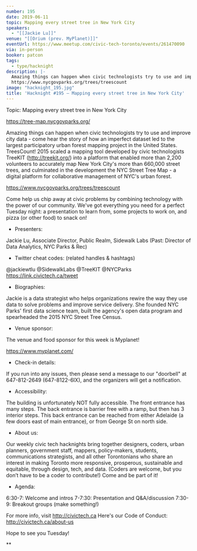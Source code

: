 ```yaml
---
number: 195
date: 2019-06-11
topic: Mapping every street tree in New York City
speakers:
  - "[[Jackie Lu]]"
venue: "[[Orium (prev. MyPlanet)]]"
eventUrl: https://www.meetup.com/civic-tech-toronto/events/261470090
via: in-person
booker: patcon
tags:
  - type/hacknight
description: |-
  Amazing things can happen when civic technologists try to use and improve city data - come hear the story of how an imperfect dataset led to the largest participatory urban forest mapping project in the United States. TreesCount! 2015 scaled a mapping tool developed by civic technologists TreeKIT (http://treekit.org/) into a platform that enabled more than 2,200 volunteers to accurately map New York City's more than 660,000 street trees, and culminated in the development the NYC Street Tree Map - a digital platform for collaborative management of NYC's urban forest.
  https://www.nycgovparks.org/trees/treescount
image: "hacknight_195.jpg"
title: 'Hacknight #195 – Mapping every street tree in New York City'
---
```


Topic: Mapping every street tree in New York City

https://tree-map.nycgovparks.org/

Amazing things can happen when civic technologists try to use and improve city data - come hear the story of how an imperfect dataset led to the largest participatory urban forest mapping project in the United States. TreesCount! 2015 scaled a mapping tool developed by civic technologists TreeKIT (http://treekit.org/) into a platform that enabled more than 2,200 volunteers to accurately map New York City's more than 660,000 street trees, and culminated in the development the NYC Street Tree Map - a digital platform for collaborative management of NYC's urban forest.

https://www.nycgovparks.org/trees/treescount

Come help us chip away at civic problems by combining technology with the power of our community. We've got everything you need for a perfect Tuesday night: a presentation to learn from, some projects to work on, and pizza (or other food) to snack on!

+ Presenters:

Jackie Lu, Associate Director, Public Realm, Sidewalk Labs (Past: Director of Data Analytics, NYC Parks & Rec)

+ Twitter cheat codes: (related handles & hashtags)

@jackiewtlu @SidewalkLabs @TreeKIT @NYCParks
https://link.civictech.ca/tweet

+ Biographies:

Jackie is a data strategist who helps organizations rewire the way they use data to solve problems and improve service delivery. She founded NYC Parks' first data science team, built the agency's open data program and spearheaded the 2015 NYC Street Tree Census.

+ Venue sponsor:

The venue and food sponsor for this week is Myplanet!

https://www.myplanet.com/

+ Check-in details:

If you run into any issues, then please send a message to our "doorbell" at 647-812-2649 (647-8122-6IX), and the organizers will get a notification.

+ Accessibility:

The building is unfortunately NOT fully accessible. The front entrance has many steps. The back entrance is barrier free with a ramp, but then has 3 interior steps. This back entrance can be reached from either Adelaide (a few doors east of main entrance), or from George St on north side.

+ About us:

Our weekly civic tech hacknights bring together designers, coders, urban planners, government staff, mappers, policy-makers, students, communications strategists, and all other Torontonians who share an interest in making Toronto more responsive, prosperous, sustainable and equitable, through design, tech, and data. (Coders are welcome, but you don’t have to be a coder to contribute!) Come and be part of it!

+ Agenda:

6:30-7: Welcome and intros
7-7:30: Presentation and Q&A/discussion
7:30-9: Breakout groups (make something!)

For more info, visit http://civictech.ca
Here's our Code of Conduct: http://civictech.ca/about-us

Hope to see you Tuesday!

**